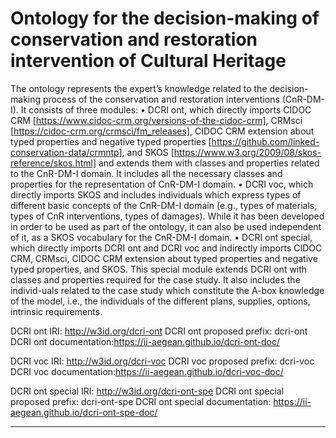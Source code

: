 # Ontology for the decision-making of conservation and restoration intervention of Cultural Heritage

The ontology represents the expert’s knowledge related to the decision-making process of the conservation and restoration interventions (CnR-DM-I). It consists of three modules:
• DCRI ont, which directly imports CIDOC CRM [https://www.cidoc-crm.org/versions-of-the-cidoc-crm], CRMsci [https://cidoc-crm.org/crmsci/fm_releases], CIDOC CRM extension about typed properties and negative typed properties [https://github.com/linked-conservation-data/crmntp], and SKOS [https://www.w3.org/2009/08/skos-reference/skos.html] and extends them with classes and properties related to the CnR-DM-I domain. It includes all the necessary classes and properties for the representation of CnR-DM-I domain.
• DCRI voc, which directly imports SKOS and includes individuals which express types of different basic concepts of the CnR-DM-I domain (e.g., types of materials, types of CnR interventions, types of damages). While it has been developed in order to be used as part of the ontology, it can also be used independent of it, as a SKOS vocabulary for the CnR-DM-I domain.
• DCRI ont special, which directly imports DCRI ont and DCRI voc and indirectly imports CIDOC CRM, CRMsci, CIDOC CRM extension about typed properties and negative typed properties, and SKOS. This special module extends DCRI ont with classes and properties required for the case study. It also includes the individ-uals related to the case study which constitute the A-box knowledge of the model, i.e., the individuals of the different plans, supplies, options, intrinsic requirements.


DCRI ont IRI: http://w3id.org/dcri-ont
DCRI ont proposed prefix: dcri-ont
DCRI ont documentation:https://ii-aegean.github.io/dcri-ont-doc/

DCRI voc IRI: http://w3id.org/dcri-voc
DCRI voc proposed prefix: dcri-voc
DCRI voc documentation:https://ii-aegean.github.io/dcri-voc-doc/

DCRI ont special IRI: http://w3id.org/dcri-ont-spe
DCRI ont special proposed prefix: dcri-ont-spe
DCRI ont special documentation: https://ii-aegean.github.io/dcri-ont-spe-doc/

---
